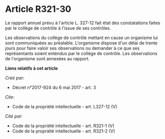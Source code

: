 # Article R321-30

Le rapport annuel prévu à l'article L. 327-12 fait état des constatations faites par le collège de contrôle à l'issue de ses
contrôles. 

Les observations du collège de contrôle mettant en cause un organisme lui sont communiquées au préalable. L'organisme dispose
d'un délai de trente jours pour faire valoir ses observations ou demander à ce que ses représentants soient entendus par le
collège de contrôle. Les observations de l'organisme sont annexées au rapport.

**Liens relatifs à cet article**

_Créé par_:

  - Décret n°2017-924 du 6 mai 2017 - art. 3

_Cite_:

  - Code de la propriété intellectuelle - art. L327-12 (V)

_Cité par_:

  - Code de la propriété intellectuelle - art. R321-1 (V)
  - Code de la propriété intellectuelle - art. R321-2 (V)
